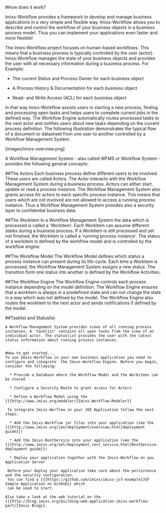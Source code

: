 
             
#How does it work?

Imixs-Workflow provides a framework to develop and manage business applications 
in a very simple and flexible way. Imixs-Workflow allows you to describe and control the workflow of your business objects in a business process model. Thus you can implement your applications even faster and more flexible!
 
The Imixs-Workflow project focuses on human-based workflows. This means that a business process is  typically controlled by the user (actor). Imixs-Workflow manages the state of your business objects and provides the user with all necessary information during a business process. For Example:
 
  * The current Status and Process Owner for each business object
 
  * A Process History & Documentation for each business object
 
  * Read- and Write Access (ACL) for each business object

In that way Imixs-Workflow assists users in starting a new process, finding and processing open tasks and helps users to complete current jobs in the defined way. The Workflow Engine automatically routes processed tasks to the next actor and notifies  users about new tasks depending on the current process definition.  The following illustration demonstrates the typical flow of a document or datasheet  from one user to another controlled by a Workflow Management System.
 
[images/imixs-overview.png]
 
A Workflow Management System - also called WFMS or Workflow System - provides the following 
 general concepts:
 
##The Actors
Each business process define different users to be involved. These users are called Actors. 
 The Actor interacts with the Workflow Management System during a business process. 
 Actors can either start, update or read a process instance. 
 The Workflow Management System also grants access for actors to each specific process instance. 
 This means that users which are not involved are not allowed
 to access a running process instance. Thus a Workflow Management System provides also a security layer
 to confidential business data.  
 
 
##The Workitem
In a Workflow Management System the data which is processed is called a 
 'Workitem'. Each Workitem can assume different states during a business process.
 If a Workitem is still processed and yet not finished, the Workitem is called a 'running process instance'. 
 The status of a workitem is defined by the workflow model and is controlled by the workflow engine.
 

##The Workflow Model
The Workflow Model defines which status a process instance can present during its life-cycle. Each time a Workitem  is processed, the Workflow Management System assigns a new status. The transition form one status into another  is defined by the Workflow Activities. 

##The Workflow Engine
The Workflow Engine controls each process instance depending on the model definition. The Workflow Engine  ensures that a workitem is always in a predefined state and can not change the state in a way  which was not defined by the model. The Workflow Engine also routes the workitem to the next actor  and sends notifications if defined by the model. 


##Tasklist and Statuslist
~~~~~~~~~~~~~~~~~~~~ 
A Workflow Management System provides views of all running process instances. A 'tasklist' contains all open tasks from the view of an individual actor. The statuslist provides the user with the latest status information about running process instances.
 
 
#How to get started...
To use Imixs-Workflow in your own business application you need to configure and integrate  the Imixs-Workflow Engine. Before you begin, consider the following:
 
  * Provide a Database where the Workflow Model and the Workitems can be stored
   
  * Configure a Security Realm to grant access for Actors

  * Define a Workflow Model using the {{{http://www.imixs.org/modeler/}Imixs-Workflow-Modeler}} 
  
 To integrate Imixs-Worflow in your JEE Application follow the next steps: 
 
  * Add the Imixs-Workflow jar files into your application (see the {{{http://www.imixs.org/jee/deployment/overview.html}deployment guide}})
  
  * Add the Imixs-RestService into your application (see the {{{http://www.imixs.org/xml/deployment_rest_service.html}RestService-deployment guide}})
  
  * Deploy your application together with the Imixs-Workflow on you Application Server

 Before your deploy your application take care about the persistence and the security configuration. 
 You can find a {{{https://github.com/imixs/imixs-jsf-example}JSF Sample Application on GitHub}} which 
 can be used to start.  
 
Also take a look at the web tutorial on the {{{http://blog.imixs.org/building-web-application-imixs-workflow-part/}Imixs Blog}}.